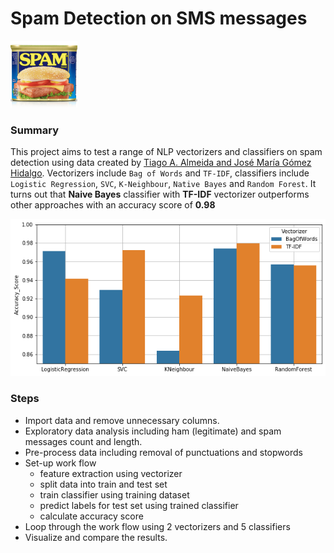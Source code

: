 # Spam Detection on SMS messages 

![spam-can](https://github.com/rui-zhang-ocean/Spam_Classifier/blob/master/figs/spam-can.png)

### Summary
This project aims to test a range of NLP vectorizers and classifiers on spam detection using data created by [Tiago A. Almeida and José María Gómez Hidalgo](http://www.dt.fee.unicamp.br/~tiago/smsspamcollection/). Vectorizers include `Bag of Words` and `TF-IDF`, classifiers include `Logistic Regression`, `SVC`, `K-Neighbour`, `Native Bayes` and `Random Forest`. It turns out that **Naive Bayes** classifier with **TF-IDF** vectorizer outperforms other approaches with an accuracy score of **0.98**

![accuracy_score_barplot](https://github.com/rui-zhang-ocean/Spam_Classifier/blob/master/figs/accuracy_score.png)

### Steps
 - Import data and remove unnecessary columns.
 - Exploratory data analysis including ham (legitimate) and spam messages count and length.
 - Pre-process data including removal of punctuations and stopwords
 - Set-up work flow
     - feature extraction using vectorizer
     - split data into train and test set
     - train classifier using training dataset
     - predict labels for test set using trained classifier
     - calculate accuracy score 
 - Loop through the work flow using 2 vectorizers and 5 classifiers
 - Visualize and compare the results.
